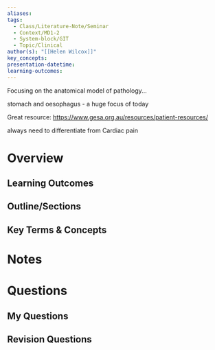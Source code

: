 ```yaml
---
aliases: 
tags:
  - Class/Literature-Note/Seminar
  - Context/MD1-2
  - System-block/GIT
  - Topic/Clinical
author(s): "[[Helen Wilcox]]"
key_concepts: 
presentation-datetime: 
learning-outcomes:
---
```


Focusing on the anatomical model of pathology...

stomach and oesophagus - a huge focus of today


Great resource: https://www.gesa.org.au/resources/patient-resources/

always need to differentiate from Cardiac pain
# Overview
## Learning Outcomes

## Outline/Sections

## Key Terms & Concepts


# Notes


# Questions

## My Questions
## Revision Questions




